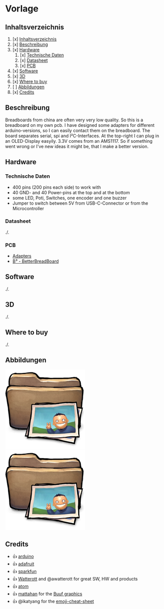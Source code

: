 # Vorlage
## Inhaltsverzeichnis
1. [x] [Inhaltsverzeichnis](#Inhaltsverzeichnis)
1. [x] [Beschreibung](#Beschreibung)
1. [x] [Hardware](#Hardware)
   1. [x] [Technische Daten](#technische-daten)
   1. [x] [Datasheet](#datasheet)
   1. [x] [PCB](#PCB)
1. [x] [Software](#Software)
1. [x] [3D](#3D)
1. [x] [Where to buy](#Where-to-buy)
1. [ ] [Abbildungen](#Abbildungen)
1. [x] [Credits](#Credits)

## Beschreibung
Breadboards from china are often very very low quality. So this is a breadboard on my own pcb. I have designed some adapters for different arduino-versions, so I can easily contact them on the breadboard. The board separates serial, spi and I²C-Interfaces. At the top-right I can plug in an OLED-Display easyily.
3.3V comes from an AMS1117. So if something went wrong or I've new ideas it might be, that I make a better version.

## Hardware
### Technische Daten
* 400 pins (200 pins each side) to work with
* 40 GND- and 40 Power-pins at the top and at the bottom
* some LED, Poti, Switches, one encoder and one  buzzer
* Jumper to switch between 5V from USB-C-Connector or from the Microcontroller

### Datasheet
./.

### PCB
* [Adapters](PCB/Adapters)
* [B³ - BetterBreadBoard](PCB)

## Software
./.

## 3D
./.

## Where to buy
./.

## Abbildungen
![Front](images/front.png)
![Back](images/back.png)

## Credits
* :+1: [arduino](https://github.com/arduino)
* :+1: [adafruit](https://github.com/adafruit)
* :+1: [sparkfun](https://github.com/sparkfun)
* :+1: [Watterott](https://github.com/watterott) and @awatterott for great SW, HW and products
* :+1: [atom](https://github.com/atom)
* :+1: [mattahan](https://www.deviantart.com/mattahan) for the [Buuf graphics](https://www.deviantart.com/mattahan/art/Buuf-37966044)
* :+1: @ikatyang for the [emoji-cheat-sheet](https://github.com/ikatyang/emoji-cheat-sheet/blob/master/README.md)
